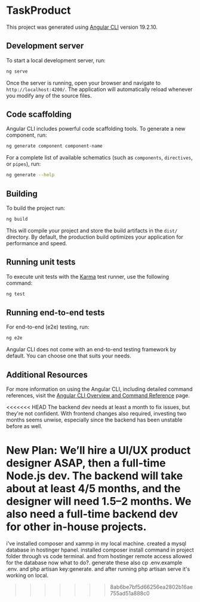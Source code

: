 # TaskProduct

This project was generated using [Angular CLI](https://github.com/angular/angular-cli) version 19.2.10.

## Development server

To start a local development server, run:

```bash
ng serve
```

Once the server is running, open your browser and navigate to `http://localhost:4200/`. The application will automatically reload whenever you modify any of the source files.

## Code scaffolding

Angular CLI includes powerful code scaffolding tools. To generate a new component, run:

```bash
ng generate component component-name
```

For a complete list of available schematics (such as `components`, `directives`, or `pipes`), run:

```bash
ng generate --help
```

## Building

To build the project run:

```bash
ng build
```

This will compile your project and store the build artifacts in the `dist/` directory. By default, the production build optimizes your application for performance and speed.

## Running unit tests

To execute unit tests with the [Karma](https://karma-runner.github.io) test runner, use the following command:

```bash
ng test
```

## Running end-to-end tests

For end-to-end (e2e) testing, run:

```bash
ng e2e
```

Angular CLI does not come with an end-to-end testing framework by default. You can choose one that suits your needs.

## Additional Resources

For more information on using the Angular CLI, including detailed command references, visit the [Angular CLI Overview and Command Reference](https://angular.dev/tools/cli) page.

<!--  -->

<<<<<<< HEAD
The backend dev needs at least a month to fix issues, but they're not confident. With frontend changes also required, investing two months seems unwise, especially since the backend has been unstable before as well.

New Plan:
We’ll hire a UI/UX product designer ASAP, then a full-time Node.js dev. The backend will take about at least 4/5 months, and the designer will need 1.5–2 months. We also need a full-time backend dev for other in-house projects.
=======
i've installed composer and xammp in my local machine. created a mysql database in hostinger hpanel. installed composer install command in project folder through vs code terminal. and from hostinger remote access allowed for the database now what to do?. generate these also cp .env.example .env. and php artisan key:generate. and after running php artisan serve it's working on local.
>>>>>>> 8ab6be7bf5d66256ea2802b16ae755ad51a888c0
